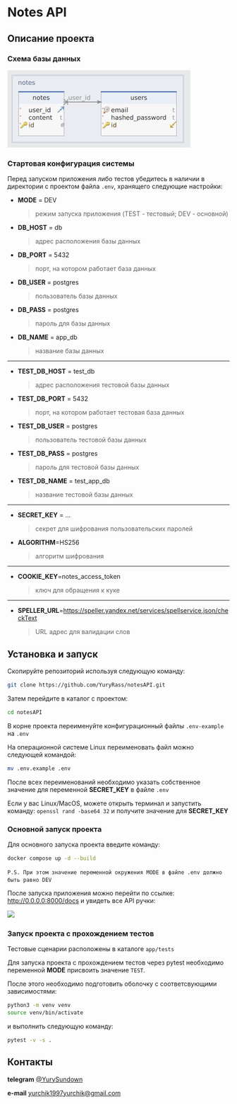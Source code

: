 # Notes API
## Описание проекта
### Схема базы данных
![](./readme_images/schema_db.png)


### Стартовая конфигурация системы
Перед запуском приложения либо тестов убедитесь в наличии в
директории с проектом файла `.env`, хранящего следующие настройки:

* **MODE** = DEV
  > режим запуска приложения (TEST - тестовый; DEV - основной)
* **DB_HOST** = db
  > адрес расположения базы данных
* **DB_PORT** = 5432
  > порт, на котором работает база данных
* **DB_USER** = postgres
  > пользователь базы данных
* **DB_PASS** = postgres
  > пароль для базы данных
* **DB_NAME** = app_db
  > название базы данных
---
* **TEST_DB_HOST** = test_db
  > адрес расположения тестовой базы данных
* **TEST_DB_PORT** = 5432
  > порт, на котором работает тестовая база данных
* **TEST_DB_USER** = postgres
  > пользователь тестовой базы данных
* **TEST_DB_PASS** = postgres
  > пароль для тестовой базы данных
* **TEST_DB_NAME** = test_app_db
  > название тестовой базы данных
----
* **SECRET_KEY** = ...
  > секрет для шифрования пользовательских паролей
* **ALGORITHM**=HS256
  > алгоритм шифрования
---
* **COOKIE_KEY**=notes_access_token
  > ключ для обращения к куке
---
* **SPELLER_URL**=https://speller.yandex.net/services/spellservice.json/checkText
  > URL адрес для валидации слов


## Установка и запуск

Скопируйте репозиторий используя следующую команду:

```bash
git clone https://github.com/YuryRass/notesAPI.git
```

Затем перейдите в каталог с проектом:

```bash
cd notesAPI
```

В корне проекта переименуйте конфигурационный файлы `.env-example` на `.env`

На операционной системе Linux переименовать файл можно следующей командой:

```bash
mv .env.example .env
```

После всех переименований необходимо указать собственное значение для переменной **SECRET_KEY** в файле `.env`

Если у вас Linux/MacOS, можете открыть терминал и запустить команду: ```openssl rand -base64 32``` и получите значение для **SECRET_KEY**

### Основной запуск проекта

Для основного запуска проекта введите команду:


```bash
docker compose up -d --build
```

```P.S. При этом значение переменной окружения MODE в файле .env должно быть равно DEV```

После запуска приложения можно перейти по ссылке: http://0.0.0.0:8000/docs и увидеть все API ручки:

![](./readme_images/api-docs.png)

### Запуск проекта с прохождением тестов

Тестовые сценарии расположены в каталоге `app/tests`

Для запуска проекта с прохождением тестов через pytest необходимо переменной **MODE** присвоить значение `TEST`.

После этого необходимо подготовить оболочку с соответсвующими зависимостями:
```bash
python3 -m venv venv
source venv/bin/activate
```
и выполнить следующую команду:
```bash
pytest -v -s .
```


## Контакты

**telegram** [@YurySundown](https://t.me/YurySundown)

**e-mail** <yurchik1997yurchik@gmail.com>

